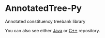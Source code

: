# AnnotatedTree-Py
Annotated constituency treebank library

You can also see either [Java](https://github.com/olcaytaner/AnnotatedTree) 
or [C++](https://github.com/olcaytaner/AnnotatedTree-CPP) repository.
